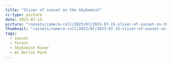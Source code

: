 ```yaml
---
title: "Sliver of sunset on the Skykomish"
cc-type: picture
date: 2023-07-15
picture: "/assets/camera-roll/2023/07/2023-07-15-sliver-of-sunset-on-the-skykomish/20230716_033522511_iOS.jpg"
thumbnail: "/assets/camera-roll/2023/07/2023-07-15-sliver-of-sunset-on-the-skykomish/20230716_033522511_iOS-thumbnail.jpg"
tags:
  - sunset
  - forest
  - Skykomish River
  - Al Borlin Park
---
```


